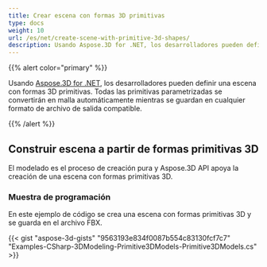 ```yaml
---
title: Crear escena con formas 3D primitivas
type: docs
weight: 10
url: /es/net/create-scene-with-primitive-3d-shapes/
description: Usando Aspose.3D for .NET, los desarrolladores pueden definir una escena con formas 3D primitivas. Todas las primitivas parametrizadas se convertirán en malla automáticamente mientras se guardan en cualquier formato de archivo de salida compatible.
---
```

{{% alert color="primary" %}}

Usando [Aspose.3D for .NET](https://products.aspose.com/3d/net/), los desarrolladores pueden definir una escena con formas 3D primitivas. Todas las primitivas parametrizadas se convertirán en malla automáticamente mientras se guardan en cualquier formato de archivo de salida compatible.

{{% /alert %}}
##  **Construir escena a partir de formas primitivas 3D**
El modelado es el proceso de creación pura y Aspose.3D API apoya la creación de una escena con formas primitivas 3D.
###  **Muestra de programación**
En este ejemplo de código se crea una escena con formas primitivas 3D y se guarda en el archivo FBX.

{{< gist "aspose-3d-gists" "9563193e834f0087b554c83130fcf7c7" "Examples-CSharp-3DModeling-Primitive3DModels-Primitive3DModels.cs" >}}
